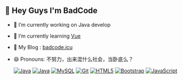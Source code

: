 ## 👋 Hey Guys I'm BadCode

- 🔭 I’m currently working on Java develop
- 🌱 I’m currently learning [Vue](https://cn.vuejs.org/)
- 🤔 My Blog : [badcode.icu](https://blog.badcode.icu)
- 😄 Pronouns: 不努力，出来混什么社会，当卧底么？

  [![Java](https://img.shields.io/badge/Java-orange?style=flat&logo=java)]() [![Java](https://img.shields.io/badge/Spring-gray?style=flat&logo=spring)]() [![MySQL](https://img.shields.io/badge/-MySQL-0175C2?style=flat&logo=mysql&logoColor=black)]() [![Git](https://img.shields.io/badge/-Git-black?style=flat&logo=git)]() [![HTML5](https://img.shields.io/badge/-HTML5-E34F26?style=flat&logo=html5&logoColor=white)]() [![Bootstrap](https://img.shields.io/badge/-Bootstrap-563D7C?style=flat&logo=bootstrap)]() [![JavaScript](https://img.shields.io/badge/-JavaScript-black?style=flat&logo=javascript)]()

<!--
**BadCode1996/BadCode1996** is a ✨ _special_ ✨ repository because its `README.md` (this file) appears on your GitHub profile.

Here are some ideas to get you started:

- 🔭 I’m currently working on ...
- 🌱 I’m currently learning ...
- 👯 I’m looking to collaborate on ...
- 🤔 I’m looking for help with ...
- 💬 Ask me about ...
- 📫 How to reach me: ...
- 😄 Pronouns: ...
- ⚡ Fun fact: ...
-->

